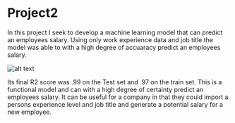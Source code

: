 # Project2

In this project I seek to develop a machine learning model that can predict an employees salary. Using only work experience data and job title the model was able to with a high degree of accuaracy predict an employees salary.

![alt text](https://github.com/sls3542/Project2/blob/main/MLgraphic.jpgraw=true)

Its final R2 score was .99 on the Test set and .97 on the train set. This is a functional model and can with a high degree of certainty predict an employees salary. It can be useful for a company in that they could import a persons experience level and job title and generate a potential salary for a new employee. 

